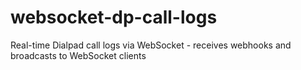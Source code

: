 # websocket-dp-call-logs
Real-time Dialpad call logs via WebSocket - receives webhooks and broadcasts to WebSocket clients
